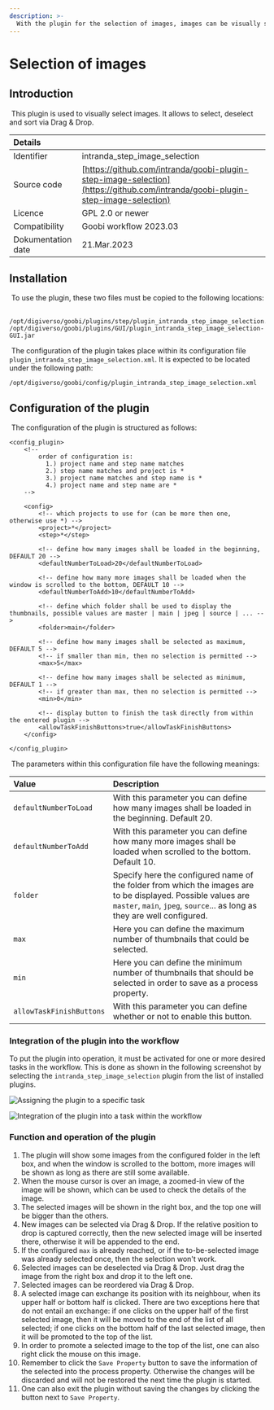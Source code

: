 ```yaml
---
description: >-
  With the plugin for the selection of images, images can be visually selected.
---
```


# Selection of images

## Introduction

​ This plugin is used to visually select images. It allows to select, deselect and sort via Drag & Drop. ​

| Details |  |
| :--- | :--- |
| Identifier | intranda\_step\_image\_selection |
| Source code | [https://github.com/intranda/goobi-plugin-step-image-selection](https://github.com/intranda/goobi-plugin-step-image-selection) |
| Licence | GPL 2.0 or newer |
| Compatibility | Goobi workflow 2023.03 |
| Dokumentation date | 21.Mar.2023 |

## Installation

​ To use the plugin, these two files must be copied to the following locations: ​

```text
/opt/digiverso/goobi/plugins/step/plugin_intranda_step_image_selection.jar
/opt/digiverso/goobi/plugins/GUI/plugin_intranda_step_image_selection-GUI.jar
```

​ The configuration of the plugin takes place within its configuration file `plugin_intranda_step_image_selection.xml`. It is expected to be located under the following path: ​

```text
/opt/digiverso/goobi/config/plugin_intranda_step_image_selection.xml
```

## Configuration of the plugin

​ The configuration of the plugin is structured as follows: ​

```markup
<config_plugin>
    <!--
        order of configuration is:
          1.) project name and step name matches
          2.) step name matches and project is *
          3.) project name matches and step name is *
          4.) project name and step name are *
    -->
    
    <config>
        <!-- which projects to use for (can be more then one, otherwise use *) -->
        <project>*</project>
        <step>*</step>
        
        <!-- define how many images shall be loaded in the beginning, DEFAULT 20 -->
        <defaultNumberToLoad>20</defaultNumberToLoad>
        
        <!-- define how many more images shall be loaded when the window is scrolled to the bottom, DEFAULT 10 -->
        <defaultNumberToAdd>10</defaultNumberToAdd>
        
        <!-- define which folder shall be used to display the thumbnails, possible values are master | main | jpeg | source | ... -->
        <folder>main</folder>
        
        <!-- define how many images shall be selected as maximum, DEFAULT 5 -->
        <!-- if smaller than min, then no selection is permitted -->
        <max>5</max>
        
        <!-- define how many images shall be selected as minimum, DEFAULT 1 -->
        <!-- if greater than max, then no selection is permitted -->
        <min>0</min>
        
        <!-- display button to finish the task directly from within the entered plugin -->
        <allowTaskFinishButtons>true</allowTaskFinishButtons>
    </config>

</config_plugin>
```

​ The parameters within this configuration file have the following meanings: ​

| Value | Description |
| :--- | :--- |
| `defaultNumberToLoad` | With this parameter you can define how many images shall be loaded in the beginning. Default 20. |
| `defaultNumberToAdd` | With this parameter you can define how many more images shall be loaded when scrolled to the bottom. Default 10. |
| `folder` | Specify here the configured name of the folder from which the images are to be displayed. Possible values are `master`, `main`, `jpeg`, `source`... as long as they are well configured. |
| `max` | Here you can define the maximum number of thumbnails that could be selected. |
| `min` | Here you can define the minimum number of thumbnails that should be selected in order to save as a process property. |
| `allowTaskFinishButtons` | With this parameter you can define whether or not to enable this button. |


### Integration of the plugin into the workflow

​To put the plugin into operation, it must be activated for one or more desired tasks in the workflow. This is done as shown in the following screenshot by selecting the `intranda_step_image_selection` plugin from the list of installed plugins. ​​

![Assigning the plugin to a specific task](../.gitbook/assets/intranda_step_image_selection1.png)

![Integration of the plugin into a task within the workflow](../.gitbook/assets/intranda_step_image_selection2.png)

### Function and operation of the plugin

1. The plugin will show some images from the configured folder in the left box, and when the window is scrolled to the bottom, more images will be shown as long as there are still some available.
2. When the mouse cursor is over an image, a zoomed-in view of the image will be shown, which can be used to check the details of the image.
3. The selected images will be shown in the right box, and the top one will be bigger than the others.
4. New images can be selected via Drag & Drop. If the relative position to drop is captured correctly, then the new selected image will be inserted there, otherwise it will be appended to the end.
5. If the configured `max` is already reached, or if the to-be-selected image was already selected once, then the selection won't work.
6. Selected images can be deselected via Drag & Drop. Just drag the image from the right box and drop it to the left one.
7. Selected images can be reordered via Drag & Drop.
8. A selected image can exchange its position with its neighbour, when its upper half or bottom half is clicked. There are two exceptions here that do not entail an exchange: if one clicks on the upper half of the first selected image, then it will be moved to the end of the list of all selected; if one clicks on the bottom half of the last selected image, then it will be promoted to the top of the list.
9. In order to promote a selected image to the top of the list, one can also right click the mouse on this image.
10. Remember to click the `Save Property` button to save the information of the selected into the process property. Otherwise the changes will be discarded and will not be restored the next time the plugin is started.
11. One can also exit the plugin without saving the changes by clicking the button next to `Save Property`.
